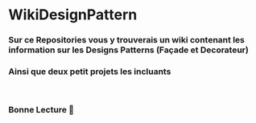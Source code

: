 <h1> WikiDesignPattern </h1>

<h3> Sur ce Repositories vous y trouverais un wiki contenant les information sur les Designs Patterns (Façade et Decorateur)</h3>
<h3>Ainsi que deux petit projets les incluants</h3>
<br>
<h3>Bonne Lecture 📖</h3>
